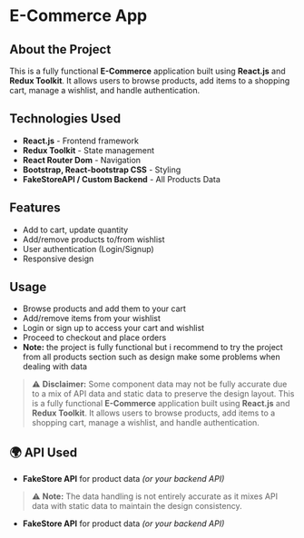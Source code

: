 # E-Commerce App

## About the Project
This is a fully functional **E-Commerce** application built using **React.js** and **Redux Toolkit**. It allows users to browse products, add items to a shopping cart, manage a wishlist, and handle authentication.

## Technologies Used
- **React.js** - Frontend framework
- **Redux Toolkit** - State management
- **React Router Dom** - Navigation
- **Bootstrap, React-bootstrap CSS** - Styling
- **FakeStoreAPI / Custom Backend** - All Products Data

## Features
-  Add to cart, update quantity
-  Add/remove products to/from wishlist
-  User authentication (Login/Signup)
-  Responsive design

## Usage
- Browse products and add them to your cart
- Add/remove items from your wishlist
- Login or sign up to access your cart and wishlist
- Proceed to checkout and place orders
- **Note:** the project is fully functional but i recommend to try the project from all products section such as design make some problems when dealing with data

> ⚠ **Disclaimer:** Some component data may not be fully accurate due to a mix of API data and static data to preserve the design layout.
This is a fully functional **E-Commerce** application built using **React.js** and **Redux Toolkit**. It allows users to browse products, add items to a shopping cart, manage a wishlist, and handle authentication.

## 🌍 API Used
- **FakeStore API** for product data *(or your backend API)*

> ⚠ **Note:** The data handling is not entirely accurate as it mixes API data with static data to maintain the design consistency.
- **FakeStore API** for product data *(or your backend API)*





